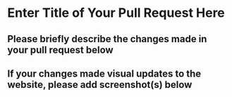 # Enter Title of Your Pull Request Here

## Please briefly describe the changes made in your pull request below

## If your changes made visual updates to the website, please add screenshot(s) below
